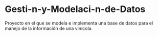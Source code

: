 # Gesti-n-y-Modelaci-n-de-Datos
Proyecto en el que se modela e implementa una base de datos para el manejo de la información de una vinícola.
